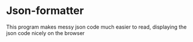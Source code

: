 # Json-formatter
This program makes messy json code much easier to read, displaying the json code nicely on the browser 
